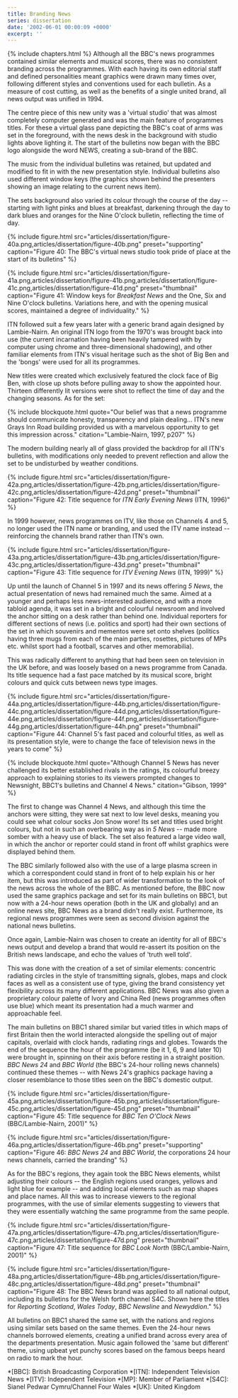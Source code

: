 ```yaml
---
title: Branding News
series: dissertation
date: '2002-06-01 00:00:09 +0000'
excerpt: ''
---
```

{% include chapters.html %} Although all the BBC's news programmes contained similar elements and musical scores, there was no consistent branding across the programmes. With each having its own editorial staff and defined personalities meant graphics were drawn many times over, following different styles and conventions used for each bulletin. As a measure of cost cutting, as well as the benefits of a single united brand, all news output was unified in 1994.

The centre piece of this new unity was a 'virtual studio' that was almost completely computer generated and was the main feature of programmes titles. For these a virtual glass pane depicting the BBC's coat of arms was set in the foreground, with the news desk in the background with studio lights above lighting it. The start of the bulletins now began with the BBC logo alongside the word NEWS, creating a sub-brand of the BBC.

The music from the individual bulletins was retained, but updated and modified to fit in with the new presentation style. Individual bulletins also used different window keys (the graphics shown behind the presenters showing an image relating to the current news item).

The sets background also varied its colour through the course of the day -- starting with light pinks and blues at breakfast, darkening through the day to dark blues and oranges for the Nine O'clock bulletin, reflecting the time of day.

{% include figure.html
  src="articles/dissertation/figure-40a.png,articles/dissertation/figure-40b.png"
  preset="supporting"
  caption="Figure 40: The BBC's virtual news studio took pride of place at the start of its bulletins"
%}

{% include figure.html
  src="articles/dissertation/figure-41a.png,articles/dissertation/figure-41b.png,articles/dissertation/figure-41c.png,articles/dissertation/figure-41d.png"
  preset="thumbnail"
  caption="Figure 41: Window keys for <cite>Breakfast News</cite> and the One, Six and Nine O'clock bulletins. Variations here, and with the opening musical scores, maintained a degree of individuality."
%}

ITN followed suit a few years later with a generic brand again designed by Lambie-Nairn. An original ITN logo from the 1970's was brought back into use (the current incarnation having been heavily tampered with by computer using chrome and three-dimensional shadowing), and other familiar elements from ITN's visual heritage such as the shot of Big Ben and the 'bongs' were used for all its programmes.

New titles were created which exclusively featured the clock face of Big Ben, with close up shots before pulling away to show the appointed hour. Thirteen differently lit versions were shot to reflect the time of day and the changing seasons. As for the set:

{% include blockquote.html
  quote="Our belief was that a news programme should communicate honesty, transparency and plain dealing... ITN's new Grays Inn Road building provided us with a marvelous opportunity to get this impression across."
  citation="Lambie-Nairn, 1997, p207"
%}

The modern building nearly all of glass provided the backdrop for all ITN's bulletins, with modifications only needed to prevent reflection and allow the set to be undisturbed by weather conditions.

{% include figure.html
  src="articles/dissertation/figure-42a.png,articles/dissertation/figure-42b.png,articles/dissertation/figure-42c.png,articles/dissertation/figure-42d.png"
  preset="thumbnail"
  caption="Figure 42: Title sequence for <cite>ITN Early Evening News</cite> (ITN, 1996)"
%}

In 1999 however, news programmes on ITV, like those on Channels 4 and 5, no longer used the ITN name or branding, and used the ITV name instead -- reinforcing the channels brand rather than ITN's own.

{% include figure.html
  src="articles/dissertation/figure-43a.png,articles/dissertation/figure-43b.png,articles/dissertation/figure-43c.png,articles/dissertation/figure-43d.png"
  preset="thumbnail"
  caption="Figure 43: Title sequence for <cite>ITV Evening News</cite> (ITN, 1999)"
%}

Up until the launch of Channel 5 in 1997 and its news offering <cite>5 News</cite>, the actual presentation of news had remained much the same. Aimed at a younger and perhaps less news-interested audience, and with a more tabloid agenda, it was set in a bright and colourful newsroom and involved the anchor sitting on a desk rather than behind one. Individual reporters for different sections of news (i.e. politics and sport) had their own sections of the set in which souvenirs and mementos were set onto shelves (politics having three mugs from each of the main parties, rosettes, pictures of MPs etc. whilst sport had a football, scarves and other memorabilia).

This was radically different to anything that had been seen on television in the UK before, and was loosely based on a news programme from Canada. Its title sequence had a fast pace matched by its musical score, bright colours and quick cuts between news type images.

{% include figure.html
  src="articles/dissertation/figure-44a.png,articles/dissertation/figure-44b.png,articles/dissertation/figure-44c.png,articles/dissertation/figure-44d.png,articles/dissertation/figure-44e.png,articles/dissertation/figure-44f.png,articles/dissertation/figure-44g.png,articles/dissertation/figure-44h.png"
  preset="thumbnail"
  caption="Figure 44: Channel 5's fast paced and colourful titles, as well as its presentation style, were to change the face of television news in the years to come"
%}

{% include blockquote.html
  quote="Although Channel 5 News has never challenged its better established rivals in the ratings, its colourful breezy approach to explaining stories to its viewers prompted changes to Newsnight, BBC1's bulletins and Channel 4 News."
  citation="Gibson, 1999"
%}

The first to change was Channel 4 News, and although this time the anchors were sitting, they were sat next to low level desks, meaning you could see what colour socks Jon Snow wore! Its set and titles used bright colours, but not in such an overbearing way as in <cite>5 News</cite> -- made more somber with a heavy use of black. The set also featured a large video wall, in which the anchor or reporter could stand in front off whilst graphics were displayed behind them.

The BBC similarly followed also with the use of a large plasma screen in which a correspondent could stand in front of to help explain his or her item, but this was introduced as part of wider transformation to the look of the news across the whole of the BBC. As mentioned before, the BBC now used the same graphics package and set for its main bulletins on BBC1, but now with a 24-hour news operation (both in the UK and globally) and an online news site, BBC News as a brand didn't really exist. Furthermore, its regional news programmes were seen as second division against the national news bulletins.

Once again, Lambie-Nairn was chosen to create an identity for all of BBC's news output and develop a brand that would re-assert its position on the British news landscape, and echo the values of 'truth well told'.

This was done with the creation of a set of similar elements: concentric radiating circles in the style of transmitting signals, globes, maps and clock faces as well as a consistent use of type, giving the brand consistency yet flexibility across its many different applications. BBC News was also given a proprietary colour palette of Ivory and China Red (news programmes often use blue) which meant its presentation had a much warmer and approachable feel.

The main bulletins on BBC1 shared similar but varied titles in which maps of first Britain then the world interacted alongside the spelling out of major capitals, overlaid with clock hands, radiating rings and globes. Towards the end of the sequence the hour of the programme (be it 1, 6, 9 and later 10) were brought in, spinning on their axis before resting in a straight position. <cite>BBC News 24</cite> and <cite>BBC World</cite> (the BBC's 24-hour rolling news channels) continued these themes -- with News 24's graphics package having a closer resemblance to those titles seen on the BBC's domestic output.

{% include figure.html
  src="articles/dissertation/figure-45a.png,articles/dissertation/figure-45b.png,articles/dissertation/figure-45c.png,articles/dissertation/figure-45d.png"
  preset="thumbnail"
  caption="Figure 45: Title sequence for <cite>BBC Ten O'Clock News</cite> (BBC/Lambie-Nairn, 2001)"
%}

{% include figure.html
  src="articles/dissertation/figure-46a.png,articles/dissertation/figure-46b.png"
  preset="supporting"
  caption="Figure 46: <cite>BBC News 24</cite> and <cite>BBC World</cite>, the corporations 24 hour news channels, carried the branding"
%}

As for the BBC's regions, they again took the BBC News elements, whilst adjusting their colours -- the English regions used oranges, yellows and light blue for example -- and adding local elements such as map shapes and place names. All this was to increase viewers to the regional programmes, with the use of similar elements suggesting to viewers that they were essentially watching the same programme from the same people.

{% include figure.html
  src="articles/dissertation/figure-47a.png,articles/dissertation/figure-47b.png,articles/dissertation/figure-47c.png,articles/dissertation/figure-47d.png"
  preset="thumbnail"
  caption="Figure 47: Title sequence for <cite>BBC Look North</cite> (BBC/Lambie-Nairn, 2001)"
%}

{% include figure.html
  src="articles/dissertation/figure-48a.png,articles/dissertation/figure-48b.png,articles/dissertation/figure-48c.png,articles/dissertation/figure-48d.png"
  preset="thumbnail"
  caption="Figure 48: The BBC News brand was applied to all national output, including its bulletins for the Welsh forth channel S4C. Shown here the titles for <cite>Reporting Scotland</cite>, <cite>Wales Today</cite>, <cite>BBC Newsline</cite> and <cite>Newyddion</cite>."
%}

All bulletins on BBC1 shared the same set, with the nations and regions using similar sets based on the same themes. Even the 24-hour news channels borrowed elements, creating a unified brand across every area of the departments presentation. Music again followed the 'same but different' theme, using upbeat yet punchy scores based on the famous beeps heard on radio to mark the hour.

*[BBC]: British Broadcasting Corporation
*[ITN]: Independent Television News
*[ITV]: Independent Television
*[MP]: Member of Parliament
*[S4C]: Sianel Pedwar Cymru/Channel Four Wales
*[UK]: United Kingdom
